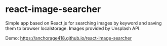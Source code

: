 # react-image-searcher
Simple app based on React.js for searching images by keyword and saving them to browser localstorage. 
Images provided by Unsplash API.

Demo: https://anchorage418.github.io/react-image-searcher
